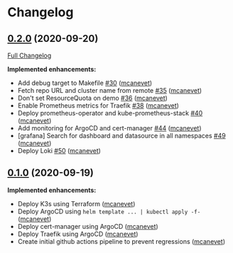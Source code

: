 # Changelog

## [0.2.0](https://github.com/camptocamp/k8s-demo/tree/0.2.0) (2020-09-20)

[Full Changelog](https://github.com/camptocamp/k8s-demo/compare/0.1.0...0.2.0)

**Implemented enhancements:**

- Add debug target to Makefile [\#30](https://github.com/camptocamp/k8s-demo/pull/30) ([mcanevet](https://github.com/mcanevet))
- Fetch repo URL and cluster name from remote [\#35](https://github.com/camptocamp/k8s-demo/pull/35) ([mcanevet](https://github.com/mcanevet))
- Don't set ResourceQuota on demo [\#36](https://github.com/camptocamp/k8s-demo/pull/36) ([mcanevet](https://github.com/mcanevet))
- Enable Prometheus metrics for Traefik [\#38](https://github.com/camptocamp/k8s-demo/pull/38) ([mcanevet](https://github.com/mcanevet))
- Deploy prometheus-operator and kube-prometheus-stack [\#40](https://github.com/camptocamp/k8s-demo/pull/40) ([mcanevet](https://github.com/mcanevet))
- Add monitoring for ArgoCD and cert-manager [\#44](https://github.com/camptocamp/k8s-demo/pull/44) ([mcanevet](https://github.com/mcanevet))
- [grafana] Search for dashboard and datasource in all namespaces [\#49](https://github.com/camptocamp/k8s-demo/pull/49) ([mcanevet](https://github.com/mcanevet))
- Deploy Loki [\#50](https://github.com/camptocamp/k8s-demo/pull/50) ([mcanevet](https://github.com/mcanevet))

## [0.1.0](https://github.com/camptocamp/k8s-demo/tree/0.1.0) (2020-09-19)

**Implemented enhancements:**

- Deploy K3s using Terraform ([mcanevet](https://github.com/mcanevet))
- Deploy ArgoCD using `helm template ... | kubectl apply -f-` ([mcanevet](https://github.com/mcanevet))
- Deploy cert-manager using ArgoCD ([mcanevet](https://github.com/mcanevet))
- Deploy Traefik using ArgoCD ([mcanevet](https://github.com/mcanevet))
- Create initial github actions pipeline to prevent regressions ([mcanevet](https://github.com/mcanevet))

